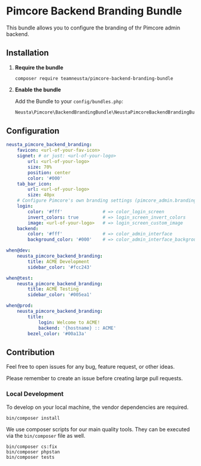 # Pimcore Backend Branding Bundle

This bundle allows you to configure the branding of thr Pimcore admin backend.

## Installation

1.  **Require the bundle**

    ```shell
    composer require teamneusta/pimcore-backend-branding-bundle
    ```

2. **Enable the bundle**

    Add the Bundle to your `config/bundles.php`:

   ```php
   Neusta\Pimcore\BackendBrandingBundle\NeustaPimcoreBackendBrandingBundle::class => ['all' => true],
   ```

## Configuration

```yaml
neusta_pimcore_backend_branding:
    favicon: <url-of-your-fav-icon>
    signet: # or just: <url-of-your-logo>
        url: <url-of-your-logo>
        size: 70%
        position: center
        color: '#000'
    tab_bar_icon:
        url: <url-of-your-logo>
        size: 40px
    # Configure Pimcore's own branding settings (pimcore_admin.branding)
    login:
        color: '#fff'               # => color_login_screen
        invert_colors: true         # => login_screen_invert_colors
        image: <url-of-your-logo>   # => login_screen_custom_image
    backend:
        color: '#fff'               # => color_admin_interface
        background_color: '#000'    # => color_admin_interface_background

when@dev:
    neusta_pimcore_backend_branding:
        title: ACME Development
        sidebar_color: '#fcc243'

when@test:
    neusta_pimcore_backend_branding:
        title: ACME Testing
        sidebar_color: '#005ea1'

when@prod:
    neusta_pimcore_backend_branding:
        title:
            login: Welcome to ACME!
            backend: '{hostname} :: ACME'
        bezel_color: '#00a13a'
```

## Contribution

Feel free to open issues for any bug, feature request, or other ideas.

Please remember to create an issue before creating large pull requests.

### Local Development

To develop on your local machine, the vendor dependencies are required.

```shell
bin/composer install
```

We use composer scripts for our main quality tools. They can be executed via the `bin/composer` file as well.

```shell
bin/composer cs:fix
bin/composer phpstan
bin/composer tests
```
